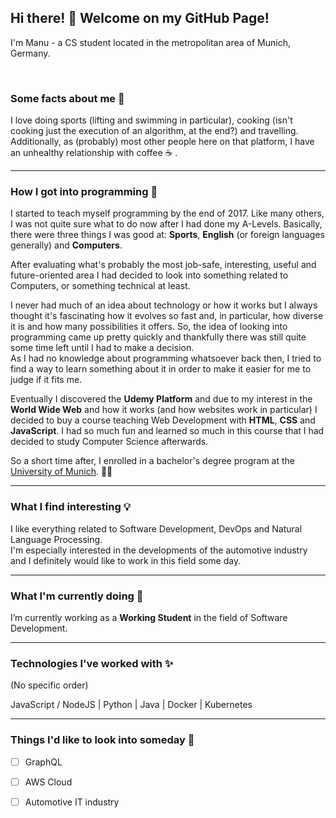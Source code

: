 ## Hi there! 👋 Welcome on my GitHub Page!


I'm Manu - a CS student located in the metropolitan area of Munich, Germany.

<br>

### Some facts about me 🎯	
I love doing sports (lifting and swimming in particular), cooking (isn't cooking just the execution of an algorithm, at the end?) and travelling.<br> 
Additionally, as (probably) most other people here on that platform, I have an unhealthy relationship with coffee ☕ .

___

### How I got into programming 📖	
I started to teach myself programming by the end of 2017. Like many others, I was not quite sure what to do now after I had done my A-Levels. Basically, there were three things I was good at: **Sports**, **English** (or foreign languages generally) and **Computers**. 

After evaluating what's probably the most job-safe, interesting, useful and future-oriented area I had decided to look into something related to Computers, or something technical at least.

I never had much of an idea about technology or how it works but I always thought it's fascinating how it evolves so fast and, in particular, how diverse it is and how many possibilities it offers. So, the idea of looking into programming came up pretty quickly and thankfully there was still quite some time left until I had to make a decision.<br>
As I had no knowledge about programming whatsoever back then, I tried to find a way to learn something about it in order to make it easier for me to judge if it fits me.

Eventually I discovered the **Udemy Platform** and due to my interest in the **World Wide Web** and how it works (and how websites work in particular) I decided to buy a course teaching Web Development with **HTML**, **CSS** and **JavaScript**. I had so much fun and learned so much in this course that I had decided to study Computer Science afterwards.

So a short time after, I enrolled in a bachelor's degree program at the [University of Munich](https://www.lmu.de/de/index.html).  👨‍🎓 

___

### What I find interesting 💡	
I like everything related to Software Development, DevOps and Natural Language Processing.<br>
I'm especially interested in the developments of the automotive industry and I definitely would like to work in this field some day.

___

### What I'm currently doing 💼	
I’m currently working as a **Working Student** in the field of Software Development.<br>

___

### Technologies I've worked with ✨ 
(No specific order)

JavaScript / NodeJS | Python | Java | Docker | Kubernetes

___

### Things I'd like to look into someday 🤔
- [ ] GraphQL
- [ ] AWS Cloud
- [ ] Automotive IT industry


<!--
**Manu10744/Manu10744** is a ✨ _special_ ✨ repository because its `README.md` (this file) appears on your GitHub profile.

Here are some ideas to get you started:

- 🔭 I’m currently working on ...
- 🌱 I’m currently learning ...
- 👯 I’m looking to collaborate on ...
- 🤔 I’m looking for help with ...
- 💬 Ask me about ...
- 📫 How to reach me: ...
- 😄 Pronouns: ...
- ⚡ Fun fact: ...
-->

